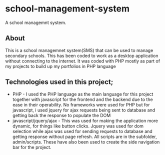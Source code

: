 # school-management-system

A school managemnt system.

## About
This is a school managemnet system(SMS) that can be used to manage secondary schools. This has been coded to work as a desktop application without connecting to the internet. It was coded with PHP mostly as part of my projects to build up my portfolios
in PHP language

## Technologies used in this project;
* PHP - I used the PHP language as the main language for this project together with javascript for the frontend and the backend due to the ease in their operability. No frameworks were used for PHP but for javascript, i used jquery for ajax requests being sent to database and getting back the response to populate the DOM
* javascript/jquery/ajax - This was used for making the application more dynamic, for things like button clicks. Jquery was used for dom selection while ajax was used for sending requests to database and getting response without page refresh. All scripts are in the subfolder, admin/scripts. These have also been used to create the side navigation bar for the project.

